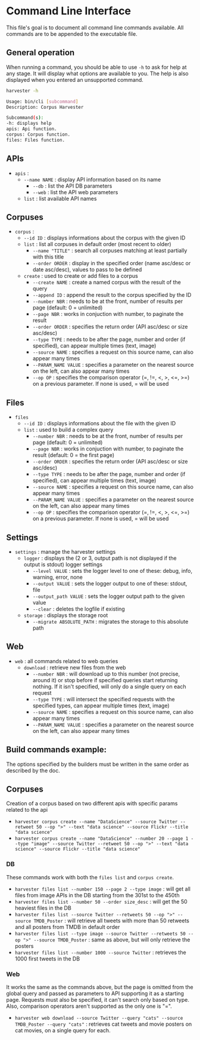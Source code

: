 # Command Line Interface

This file's goal is to document all command line commands available. All commands are to be appended to the executable file.

## General operation
When running a command, you should be able to use `-h` to ask for help at any stage. It will display what options are available to you. The help is also displayed when you entered an unsupported command.

```sh
harvester -h

Usage: bin/cli [subcommand]
Description: Corpus Harvester

Subcommand(s):
-h: displays help
apis: Api function.
corpus: Corpus function.
files: Files function.
```

## APIs
- `apis` :
    - `--name NAME` : display API information based on its name
        - `--db` : list the API DB parameters
        - `--web` : list the API web parameters
    - `list` : list available API names

## Corpuses
- `corpus` :
    - `--id ID` : displays informations about the corpus with the given ID
    - `list` : list all corpuses in default order (most recent to older)
        - `--name "TITLE"` : search all corpuses matching at least partially with this title
        - `--order ORDER` : display in the specified order (name asc/desc or date asc/desc), values to pass to be defined
    - `create` : used to create or add files to a corpus
        - `--create NAME` : create a named corpus with the result of the query
        - `--append ID` : append the result to the corpus specified by the ID
        - `--number NBR` : needs to be at the front, number of results per page (default: 0 = unlimited)
        - `--page NBR` : works in conjuction with number, to paginate the result
        - `--order ORDER` : specifies the return order (API asc/desc or size asc/desc)
        - `--type TYPE` : needs to be after the page, number and order (if specified), can appear multiple times (text, image)
        - `--source NAME` : specifies a request on this source name, can also appear many times
        - `--PARAM_NAME VALUE` : specifies a parameter on the nearest source on the left, can also appear many times
        - `--op OP` : specifies the comparison operator (=, !=, <, >, <=, >=) on a previous parameter. If none is used, = will be used

## Files
- `files`
    - `--id ID` : displays informations about the file with the given ID
    - `list` : used to build a complex query
        - `--number NBR` : needs to be at the front, number of results per page (default: 0 = unlimited)
        - `--page NBR` : works in conjuction with number, to paginate the result (default: 0 = the first page)
        - `--order ORDER` : specifies the return order (API asc/desc or size asc/desc)
        - `--type TYPE` : needs to be after the page, number and order (if specified), can appear multiple times (text, image)
        - `--source NAME` : specifies a request on this source name, can also appear many times
        - `--PARAM_NAME VALUE` : specifies a parameter on the nearest source on the left, can also appear many times
        - `--op OP` : specifies the comparison operator (=, !=, <, >, <=, >=) on a previous parameter. If none is used, = will be used

## Settings
- `settings` : manage the harvester settings
    - `logger` : displays the (2 or 3, output path is not displayed if the output is stdout) logger settings
        - `--level VALUE` : sets the logger level to one of these: debug, info, warning, error, none
        - `--output VALUE` : sets the logger output to one of these: stdout, file
        - `--output_path VALUE` : sets the logger output path to the given value
        - `--clear` : deletes the logfile if existing
    - `storage` : displays the storage root
        - `--migrate ABSOLUTE_PATH` : migrates the storage to this absolute path

## Web
- `web` : all commands related to web queries
    - `download` : retrieve new files from the web
        - `--number NBR` : will download up to this number (not precise, around it) or stop before if specified queries start returning nothing. If it isn't specified, will only do a single query on each request
        - `--type TYPE` : will intersect the specified requests with the specified types, can appear multiple times (text, image)
        - `--source NAME` : specifies a request on this source name, can also appear many times
        - `--PARAM_NAME VALUE` : specifies a parameter on the nearest source on the left, can also appear many times


## Build commands example:
The options specified by the builders must be written in the same order as described by the doc.

## Corpuses 
Creation of a corpus based on two different apis with specific params related to the api
- `harvester corpus create --name "DataScience" --source Twitter --retweet 50 --op ">" --text "data science" --source Flickr --title "data science"`
- `harvester corpus create --name "DataScience" --number 20 --page 1 --type "image" --source Twitter --retweet 50 --op ">" --text "data science" --source Flickr --title "data science"`


### DB
These commands work with both the `files list` and `corpus create`.

- `harvester files list --number 150 --page 2 --type image` : will get all files from image APIs in the DB starting from the 301st to the 450th
- `harvester files list --number 50 --order size_desc` : will get the 50 heaviest files in the DB
- `harvester files list --source Twitter --retweets 50 --op ">" --source TMDB_Poster` : will retrieve all tweets with more than 50 retweets and all posters from TMDB in default order
- `harvester files list --type image --source Twitter --retweets 50 --op ">" --source TMDB_Poster` : same as above, but will only retrieve the posters
- `harvester files list --number 1000 --source Twitter` : retrieves the 1000 first tweets in the DB

### Web
It works the same as the commands above, but the page is omitted from the global query and passed as parameters to API supporting it as a starting page. Requests must also be specified, it can't search only based on type. Also, comparison operators aren't supported as the only one is "=".

- `harvester web download --source Twitter --query "cats" --source TMDB_Poster --query "cats"` : retrieves cat tweets and movie posters on cat movies, on a single query for each.
